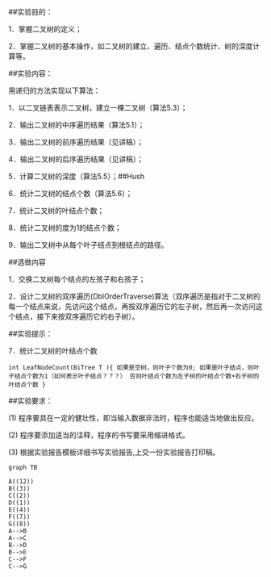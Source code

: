##实验目的：

1．掌握二叉树的定义；

2．掌握二叉树的基本操作，如二叉树的建立、遍历、结点个数统计、树的深度计算等。

##实验内容：

用递归的方法实现以下算法：

1．以二叉链表表示二叉树，建立一棵二叉树（算法5.3）；

2．输出二叉树的中序遍历结果（算法5.1）；

3．输出二叉树的前序遍历结果（见讲稿）；

4．输出二叉树的后序遍历结果（见讲稿）；

5．计算二叉树的深度（算法5.5）；##Hush

6．统计二叉树的结点个数（算法5.6）；

7．统计二叉树的叶结点个数；

8．统计二叉树的度为1的结点个数；

9．输出二叉树中从每个叶子结点到根结点的路径。


##选做内容


1．交换二叉树每个结点的左孩子和右孩子；

2．设计二叉树的双序遍历(DblOrderTraverse)算法（双序遍历是指对于二叉树的每一个结点来说，先访问这个结点，再按双序遍历它的左子树，然后再一次访问这个结点，接下来按双序遍历它的右子树）。


##实验提示：


7．统计二叉树的叶结点个数

`int LeafNodeCount(BiTree T ){
如果是空树，则叶子个数为0;
如果是叶子结点，则叶子结点个数为1（如何表示叶子结点？？？）
否则叶结点个数为左子树的叶结点个数+右子树的叶结点个数
}
`

##实验要求：


(1) 程序要具在一定的健壮性，即当输入数据非法时，程序也能适当地做出反应。

(2) 程序要添加适当的注释，程序的书写要采用缩进格式。

(3) 根据实验报告模板详细书写实验报告,上交一份实验报告打印稿。


```mermaid
graph TB

A((12))
B((3))
C((2))
D((1))
E((4))
F((7))
G((8))
A-->B
A-->C
B-->D
B-->E
C-->F
C-->G
```